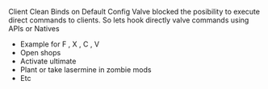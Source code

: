 Client Clean Binds on Default Config 
Valve blocked the posibility to execute direct commands to clients.
So lets hook directly valve commands using APIs or Natives 
- Example for F , X , C , V 
- Open shops
- Activate ultimate
- Plant or take lasermine in zombie mods
- Etc 
